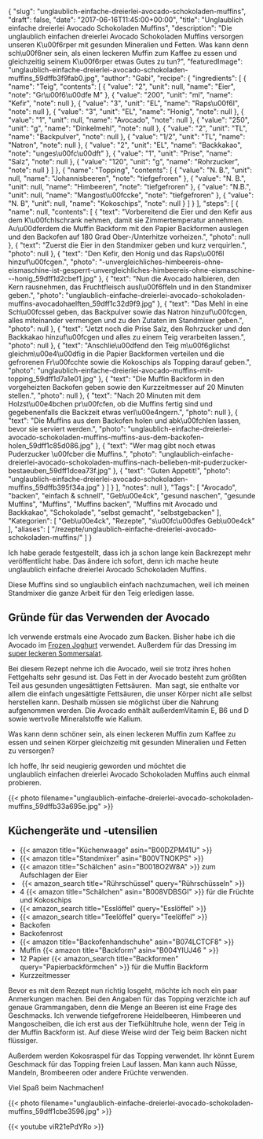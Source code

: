 {
    "slug": "unglaublich-einfache-dreierlei-avocado-schokoladen-muffins",
    "draft": false,
    "date": "2017-06-16T11:45:00+00:00",
    "title": "Unglaublich einfache dreierlei Avocado Schokoladen Muffins",
    "description": "Die unglaublich einfachen dreierlei Avocado Schokoladen Muffins versorgen unseren K\u00f6rper mit gesunden Mineralien und Fetten.  Was kann denn sch\u00f6ner sein, als einen leckeren Muffin zum Kaffee zu essen und gleichzeitig seinem K\u00f6rper etwas Gutes zu tun?",
    "featuredImage": "unglaublich-einfache-dreierlei-avocado-schokoladen-muffins_59dffb3f9fab0.jpg",
    "author": "Gabi",
    "recipe": {
        "ingredients": [
            {
                "name": "Teig",
                "contents": [
                    {
                        "value": "2",
                        "unit": null,
                        "name": "Eier",
                        "note": "Gr\u00f6\u00dfe M"
                    },
                    {
                        "value": "200",
                        "unit": "ml",
                        "name": "Kefir",
                        "note": null
                    },
                    {
                        "value": "3",
                        "unit": "EL",
                        "name": "Raps\u00f6l",
                        "note": null
                    },
                    {
                        "value": "3",
                        "unit": "EL",
                        "name": "Honig",
                        "note": null
                    },
                    {
                        "value": "1",
                        "unit": null,
                        "name": "Avocado",
                        "note": null
                    },
                    {
                        "value": "250",
                        "unit": "g",
                        "name": "Dinkelmehl",
                        "note": null
                    },
                    {
                        "value": "2",
                        "unit": "TL",
                        "name": "Backpulver",
                        "note": null
                    },
                    {
                        "value": "1\/2",
                        "unit": "TL",
                        "name": "Natron",
                        "note": null
                    },
                    {
                        "value": "2",
                        "unit": "EL",
                        "name": "Backkakao",
                        "note": "unges\u00fc\u00dft"
                    },
                    {
                        "value": "1",
                        "unit": "Prise",
                        "name": "Salz",
                        "note": null
                    },
                    {
                        "value": "120",
                        "unit": "g",
                        "name": "Rohrzucker",
                        "note": null
                    }
                ]
            },
            {
                "name": "Topping",
                "contents": [
                    {
                        "value": "N. B.",
                        "unit": null,
                        "name": "Johannisbeeren",
                        "note": "tiefgefroren"
                    },
                    {
                        "value": "N. B.",
                        "unit": null,
                        "name": "Himbeeren",
                        "note": "tiefgefroren"
                    },
                    {
                        "value": "N.B.",
                        "unit": null,
                        "name": "Mangost\u00fccke",
                        "note": "tiefgefroren"
                    },
                    {
                        "value": "N. B",
                        "unit": null,
                        "name": "Kokoschips",
                        "note": null
                    }
                ]
            }
        ],
        "steps": [
            {
                "name": null,
                "contents": [
                    {
                        "text": "Vorbereitend die Eier und den Kefir aus dem K\u00fchlschrank nehmen, damit sie Zimmertemperatur annehmen. Au\u00dferdem die Muffin Backform mit den Papier Backformen auslegen und den Backofen auf 180 Grad Ober-\/Unterhitze vorheizen.",
                        "photo": null
                    },
                    {
                        "text": "Zuerst die Eier in den Standmixer geben und kurz verquirlen.",
                        "photo": null
                    },
                    {
                        "text": "Den Kefir,  den Honig und das Raps\u00f6l hinzuf\u00fcgen.",
                        "photo": "-unvergleichliches-himbeereis-ohne-eismaschine-ist-gesperrt-unvergleichliches-himbeereis-ohne-eismaschine---honig_59dff1d2cbef1.jpg"
                    },
                    {
                        "text": "Nun die Avocado halbieren, den Kern rausnehmen, das Fruchtfleisch ausl\u00f6ffeln und in den Standmixer geben.",
                        "photo": "unglaublich-einfache-dreierlei-avocado-schokoladen-muffins-avocadohaelften_59dff1c32d9f9.jpg"
                    },
                    {
                        "text": "Das Mehl in eine Sch\u00fcssel geben, das Backpulver sowie das Natron hinzuf\u00fcgen, alles miteinander vermengen und zu den Zutaten im Standmixer geben.",
                        "photo": null
                    },
                    {
                        "text": "Jetzt noch die Prise Salz, den Rohrzucker und den Backkakao hinzuf\u00fcgen und alles zu einem Teig verarbeiten lassen.",
                        "photo": null
                    },
                    {
                        "text": "Anschlie\u00dfend den Teig m\u00f6glichst gleichm\u00e4\u00dfig in die Papier Backformen verteilen und die gefrorenen Fr\u00fcchte sowie die Kokoschips als Topping darauf geben.",
                        "photo": "unglaublich-einfache-dreierlei-avocado-muffins-mit-topping_59dff1d7a1e01.jpg"
                    },
                    {
                        "text": "Die Muffin Backform in den vorgeheizten Backofen geben sowie den Kurzzeitmesser auf 20 Minuten stellen.",
                        "photo": null
                    },
                    {
                        "text": "Nach 20 Minuten mit dem Holzst\u00e4bchen pr\u00fcfen, ob die Muffins fertig sind und gegebenenfalls die Backzeit etwas verl\u00e4ngern.",
                        "photo": null
                    },
                    {
                        "text": "Die Muffins aus dem Backofen holen und abk\u00fchlen lassen, bevor sie serviert werden.",
                        "photo": "unglaublich-einfache-dreierlei-avocado-schokoladen-muffins-muffins-aus-dem-backofen-holen_59dff1c85d086.jpg"
                    },
                    {
                        "text": "Wer mag gibt noch etwas Puderzucker \u00fcber die Muffins.",
                        "photo": "unglaublich-einfache-dreierlei-avocado-schokoladen-muffins-nach-belieben-mit-puderzucker-bestaeuben_59dff1dcea73f.jpg"
                    },
                    {
                        "text": "Guten Appetit!",
                        "photo": "unglaublich-einfache-dreierlei-avocado-schokoladen-muffins_59dffb395f34a.jpg"
                    }
                ]
            }
        ],
        "notes": null
    },
    "Tags": [
        "Avocado",
        "backen",
        "einfach &amp; schnell",
        "Geb\u00e4ck",
        "gesund naschen",
        "gesunde Muffins",
        "Muffins",
        "Muffins backen",
        "Muffins mit Avocado und Backkakao",
        "Schokolade",
        "selbst gemacht",
        "selbstgebacken"
    ],
    "Kategorien": [
        "Geb\u00e4ck",
        "Rezepte",
        "s\u00fc\u00dfes Geb\u00e4ck"
    ],
    "aliases": [
        "\/rezepte\/unglaublich-einfache-dreierlei-avocado-schokoladen-muffins\/"
    ]
}

Ich habe gerade festgestellt, dass ich ja schon lange kein Backrezept mehr veröffentlicht habe. Das ändere ich sofort, denn ich mache heute unglaublich einfache dreierlei Avocado Schokoladen Muffins.

Diese Muffins sind so unglaublich einfach nachzumachen, weil ich meinen Standmixer die ganze Arbeit für den Teig erledigen lasse.

## Gründe für das Verwenden der Avocado

Ich verwende erstmals eine Avocado zum Backen. Bisher habe ich die Avocado im [Frozen Joghurt][1] verwendet. Außerdem für das Dressing im [super leckeren Sommersalat][2].

Bei diesem Rezept nehme ich die Avocado, weil sie trotz ihres hohen Fettgehalts sehr gesund ist. Das Fett in der Avocado besteht zum größten Teil aus gesunden ungesättigten Fettsäuren.  Man sagt, sie enthalte vor allem die einfach ungesättigte Fettsäuren, die unser Körper nicht alle selbst herstellen kann. Deshalb müssen sie möglichst über die Nahrung aufgenommen werden. Die Avocado enthält außerdemVitamin E, B6 und D sowie wertvolle Mineralstoffe wie Kalium.

Was kann denn schöner sein, als einen leckeren Muffin zum Kaffee zu essen und seinen Körper gleichzeitig mit gesunden Mineralien und Fetten zu versorgen?

Ich hoffe, Ihr seid neugierig geworden und möchtet die unglaublich einfachen dreierlei Avocado Schokoladen Muffins auch einmal probieren.

{{< photo filename="unglaublich-einfache-dreierlei-avocado-schokoladen-muffins_59dffb33a695e.jpg" >}}

## Küchengeräte und -utensilien

 * {{< amazon title="Küchenwaage" asin="B00DZPM41U" >}}
 * {{< amazon title="Standmixer" asin="B00VTNOKPS" >}}
 * {{< amazon title="Schälchen" asin="B0018O2W8A" >}} zum Aufschlagen der Eier
 *  {{< amazon_search title="Rührschüssel" query="Rührschüsseln" >}}
 * 4 {{< amazon title="Schälchen" asin="B008VDBSGI" >}} für die Früchte und Kokoschips
 * {{< amazon_search title="Esslöffel" query="Esslöffel" >}}
 * {{< amazon_search title="Teelöffel" query="Teelöffel" >}}
 * Backofen
 * Backofenrost
 * {{< amazon title="Backofenhandschuhe" asin="B074LCTCF8" >}}
 * Muffin {{< amazon title="Backform" asin="B004YIUJ46 " >}}
 * 12 Papier {{< amazon_search title="Backformen" query="Papierbackförmchen" >}} für die Muffin Backform
 * Kurzzeitmesser

Bevor es mit dem Rezept nun richtig losgeht, möchte ich noch ein paar Anmerkungen machen. Bei den Angaben für das Topping verzichte ich auf genaue Grammangaben, denn die Menge an Beeren ist eine Frage des Geschmacks. Ich verwende tiefgefrorene Heidelbeeren, Himbeeren und Mangoscheiben, die ich erst aus der Tiefkühltruhe hole, wenn der Teig in der Muffin Backform ist. Auf diese Weise wird der Teig beim Backen nicht flüssiger.

Außerdem werden Kokosraspel für das Topping verwendet. Ihr könnt Eurem Geschmack für das Topping freien Lauf lassen. Man kann auch Nüsse, Mandeln, Brombeeren oder andere Früchte verwenden.

Viel Spaß beim Nachmachen!

{{< photo filename="unglaublich-einfache-dreierlei-avocado-schokoladen-muffins_59dff1cbe3596.jpg" >}}

{{< youtube viR21ePdYRo >}}

 [1]: https://kochfokus.de/rezepte/avocado-frozen-joghurt/
 [2]: https://kochfokus.de/rezepte/super-leckerer-sommersalat-super-schnell-und-einfach/